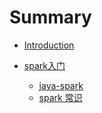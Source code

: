 # Summary

* [Introduction](README.md)

* [spark入门]()
  * [java-spark](chapter1/section1/index.md)
  * [spark 常识](chapter1/extra/index.md)